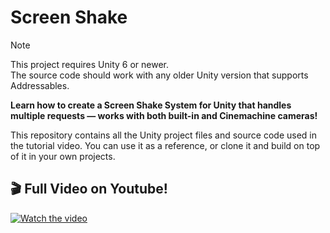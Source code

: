 # Screen Shake


> [!NOTE]
> This project requires Unity 6 or newer. <br>
> The source code should work with any older Unity version that supports Addressables.

<b>Learn how to create a Screen Shake System for Unity that handles multiple requests — works with both built-in and Cinemachine cameras! </b>

This repository contains all the Unity project files and source code used in the tutorial video. You can use it as a reference, or clone it and build on top of it in your own projects.

## 🎬 Full Video on Youtube!

[![Watch the video](https://i.ytimg.com/vi/SCWZjQs28_g/maxresdefault.jpg)](https://www.youtube.com/watch?v=Y3bXMO4FwdI)
